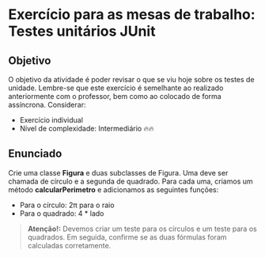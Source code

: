 # Exercício para as mesas de trabalho: Testes unitários JUnit

## Objetivo
O objetivo da atividade é poder revisar o que se viu hoje sobre os testes de unidade.
Lembre-se que este exercício é semelhante ao realizado anteriormente com o professor,
bem como ao colocado de forma assíncrona. Considerar:

- Exercício individual
- Nível de complexidade: Intermediário 🔥🔥

## Enunciado
Crie uma classe **Figura** e duas subclasses de Figura. Uma deve ser chamada de círculo e
a segunda de quadrado. Para cada uma, criamos um método **calcularPerimetro** e
adicionamos as seguintes funções:

- Para o círculo: 2π para o raio
- Para o quadrado: 4 * lado

> **Atenção!:** Devemos criar um teste para os círculos e um teste para os quadrados. Em seguida,
confirme se as duas fórmulas foram calculadas corretamente.
